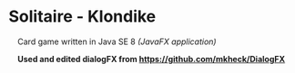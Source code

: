 # Solitaire - Klondike
&nbsp; &nbsp; Card game written in Java SE 8 *(JavaFX application)*

&nbsp; &nbsp; **Used and edited dialogFX from https://github.com/mkheck/DialogFX**
